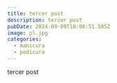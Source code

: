 ```yaml
---
title: tercer post
description: tercer post
pubDate: 2024-09-09T18:08:51.585Z
image: pl.jpg
categories:
  - manicura
  - pedicura
---
```

tercer post